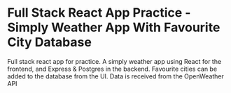 # Full Stack React App Practice - Simply Weather App With Favourite City Database
Full stack react app for practice. A simply weather app using React for the frontend, and Express & Postgres in the backend. 
Favourite cities can be added to the database from the UI. Data is received from the OpenWeather API
